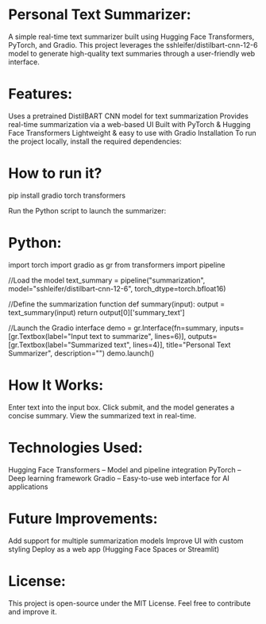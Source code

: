 # Personal Text Summarizer:
A simple real-time text summarizer built using Hugging Face Transformers, PyTorch, and Gradio. This project leverages the sshleifer/distilbart-cnn-12-6 model to generate high-quality text summaries through a user-friendly web interface.

# Features:
Uses a pretrained DistilBART CNN model for text summarization
Provides real-time summarization via a web-based UI
Built with PyTorch & Hugging Face Transformers
Lightweight & easy to use with Gradio
Installation
To run the project locally, install the required dependencies:

# How to run it? 

pip install gradio torch transformers

Run the Python script to launch the summarizer:

# Python:

import torch
import gradio as gr
from transformers import pipeline

//Load the model
text_summary = pipeline("summarization", model="sshleifer/distilbart-cnn-12-6", torch_dtype=torch.bfloat16)

//Define the summarization function
def summary(input):
    output = text_summary(input)
    return output[0]['summary_text']

//Launch the Gradio interface
demo = gr.Interface(fn=summary,
                    inputs=[gr.Textbox(label="Input text to summarize", lines=6)],
                    outputs=[gr.Textbox(label="Summarized text", lines=4)],
                    title="Personal Text Summarizer",
                    description="")
demo.launch()


# How It Works:
  Enter text into the input box.
  Click submit, and the model generates a concise summary.
  View the summarized text in real-time.


# Technologies Used:
  Hugging Face Transformers – Model and pipeline integration
  PyTorch – Deep learning framework
  Gradio – Easy-to-use web interface for AI applications
  
# Future Improvements:
  Add support for multiple summarization models
  Improve UI with custom styling
  Deploy as a web app (Hugging Face Spaces or Streamlit)
# License:
This project is open-source under the MIT License. Feel free to contribute and improve it.
